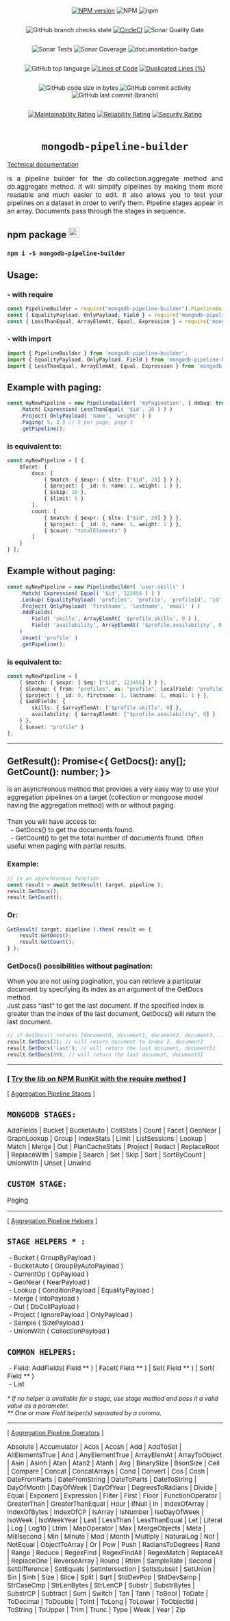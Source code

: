 <div style="text-align: center; width: 100%;">

<div style="display: inline-block">

[![NPM version](https://img.shields.io/npm/v/mongodb-pipeline-builder.svg)](https://www.npmjs.com/package/mongodb-pipeline-builder)
![NPM](https://img.shields.io/npm/l/mongodb-pipeline-builder?registry_uri=https%3A%2F%2Fregistry.npmjs.com)
![npm](https://img.shields.io/npm/dw/mongodb-pipeline-builder)
</div>

<div style="display: inline-block">

![GitHub branch checks state](https://img.shields.io/github/checks-status/MikeDev75015/mongodb-pipeline-builder/main)
[![CircleCI](https://circleci.com/gh/MikeDev75015/mongodb-pipeline-builder.svg?style=shield)](https://app.circleci.com/pipelines/github/MikeDev75015/mongodb-pipeline-builder)
![Sonar Quality Gate](https://img.shields.io/sonar/quality_gate/MikeDev75015_mongodb-pipeline-builder?server=https%3A%2F%2Fsonarcloud.io)
</div>
</div>

<div style="text-align: center; width: 100%;">
<div style="display: inline-block">

![Sonar Tests](https://img.shields.io/sonar/tests/MikeDev75015_mongodb-pipeline-builder?server=https%3A%2F%2Fsonarcloud.io)
![Sonar Coverage](https://img.shields.io/sonar/coverage/MikeDev75015_mongodb-pipeline-builder?server=https%3A%2F%2Fsonarcloud.io)
<img src="https://mikedev75015.github.io/mongodb-pipeline-builder/images/coverage-badge-documentation.svg" alt="documentation-badge">
</div>

<div style="display: inline-block">

![GitHub top language](https://img.shields.io/github/languages/top/MikeDev75015/mongodb-pipeline-builder)
[![Lines of Code](https://sonarcloud.io/api/project_badges/measure?project=MikeDev75015_mongodb-pipeline-builder&metric=ncloc)](https://sonarcloud.io/dashboard?id=MikeDev75015_mongodb-pipeline-builder)
[![Duplicated Lines (%)](https://sonarcloud.io/api/project_badges/measure?project=MikeDev75015_mongodb-pipeline-builder&metric=duplicated_lines_density)](https://sonarcloud.io/dashboard?id=MikeDev75015_mongodb-pipeline-builder)
</div>
</div>

<div style="text-align: center; width: 100%;">
<div style="display: inline-block">

![GitHub code size in bytes](https://img.shields.io/github/languages/code-size/MikeDev75015/mongodb-pipeline-builder)
![GitHub commit activity](https://img.shields.io/github/commit-activity/w/MikeDev75015/mongodb-pipeline-builder)
![GitHub last commit (branch)](https://img.shields.io/github/last-commit/MikeDev75015/mongodb-pipeline-builder/main)
</div>

<div style="display: inline-block">

[![Maintainability Rating](https://sonarcloud.io/api/project_badges/measure?project=MikeDev75015_mongodb-pipeline-builder&metric=sqale_rating)](https://sonarcloud.io/dashboard?id=MikeDev75015_mongodb-pipeline-builder)
[![Reliability Rating](https://sonarcloud.io/api/project_badges/measure?project=MikeDev75015_mongodb-pipeline-builder&metric=reliability_rating)](https://sonarcloud.io/dashboard?id=MikeDev75015_mongodb-pipeline-builder)
[![Security Rating](https://sonarcloud.io/api/project_badges/measure?project=MikeDev75015_mongodb-pipeline-builder&metric=security_rating)](https://sonarcloud.io/dashboard?id=MikeDev75015_mongodb-pipeline-builder)
</div>
</div>

<div style="text-align: center; width: 100%;">

# `mongodb-pipeline-builder`

</div>

<a id="doc-link" style="display: block; cursor: pointer;" href="https://mikedev75015.github.io/mongodb-pipeline-builder" target="_blank">Technical documentation</a>

<p style="text-align: justify; width: 100%;font-size: 15px;">
is a pipeline builder for the db.collection.aggregate method and db.aggregate method. It will simplify pipelines by making them more
readable and much easier to edit. It also allows you to test your pipelines on a dataset in order to verify them. Pipeline stages appear in an array. Documents pass
through the stages in sequence.
</p>

## npm package <img src="https://pbs.twimg.com/media/EDoWJbUXYAArclg.png" width="24" height="24" />

### `npm i -S mongodb-pipeline-builder`

## Usage:


### - with require

```typescript
const PipelineBuilder = require("mongodb-pipeline-builder").PipelineBuilder;
const { EqualityPayload, OnlyPayload, Field } = require('mongodb-pipeline-builder/helpers');
const { LessThanEqual, ArrayElemAt, Equal, Expression } = require('mongodb-pipeline-builder/operators');
```

### - with import


```typescript
import { PipelineBuilder } from 'mongodb-pipeline-builder';
import { EqualityPayload, OnlyPayload, Field } from 'mongodb-pipeline-builder/helpers';
import { LessThanEqual, ArrayElemAt, Equal, Expression } from 'mongodb-pipeline-builder/operators';
```

## Example with paging:


```typescript
const myNewPipeline = new PipelineBuilder( 'myPagination', { debug: true } )
    .Match( Expression( LessThanEqual( '$id', 20 ) ) )
    .Project( OnlyPayload( 'name', 'weight' ) )
    .Paging( 5, 3 ) // 5 per page, page 3
    .getPipeline();
```

### is equivalent to:


```typescript
const myNewPipeline = [ {
    $facet: {
        docs: [
            { $match: { $expr: { $lte: ["$id", 20] } } },
            { $project: { _id: 0, name: 1, weight: 1 } },
            { $skip: 10 },
            { $limit: 5 }
        ],
        count: [
            { $match: { $expr: { $lte: ["$id", 20] } } },
            { $project: { _id: 0, name: 1, weight: 1 } },
            { $count: "totalElements" }
        ]
    }
} ];
```

## Example without paging:


```typescript
const myNewPipeline = new PipelineBuilder( 'user-skills' )
    .Match( Expression( Equal( '$id', 123456 ) ) )
    .Lookup( EqualityPayload( 'profiles', 'profile', 'profileId', 'id' ) )
    .Project( OnlyPayload( 'firstname', 'lastname', 'email' ) )
    .AddFields(
        Field( 'skills', ArrayElemAt( '$profile.skills', 0 ) ),
        Field( 'availability', ArrayElemAt( '$profile.availability', 0 ) )
    )
    .Unset( 'profile' )
    .getPipeline();
```

### is equivalent to:

```typescript
const myNewPipeline = [
    { $match: { $expr: { $eq: ["$id", 123456] } } },
    { $lookup: { from: "profiles", as: "profile", localField: "profileId", foreignField: "id" } },
    { $project: { _id: 0, firstname: 1, lastname: 1, email: 1 } },
    { $addFields: {
        skills: { $arrayElemAt: ["$profile.skills", 0] },
        availability: { $arrayElemAt: ["$profile.availability", 0] }
    } },
    { $unset: "profile" }
];
```

___

## GetResult(): Promise<{ GetDocs(): any[]; GetCount(): number; }>

<p style="font-size: 15px;">
is an asynchronous method that provides a very easy way to use your aggregation pipelines on a target (collection or mongoose model having the aggregation method) with or without paging.<br><br>
Then you will have access to:<br>
&nbsp;&nbsp;- GetDocs() to get the documents found.<br>
&nbsp;&nbsp;- GetCount() to get the total number of documents found. Often useful when paging with partial results.
</p>

### Example:
```typescript
// in an asynchronous function
const result = await GetResult( target, pipeline );
result.GetDocs();
result.GetCount();
```

### Or:
```typescript
GetResult( target, pipeline ).then( result => {
    result.GetDocs();
    result.GetCount();
} );
```

### GetDocs() possibilities without pagination:

<p style="font-size: 15px;">
When you are not using pagination, you can retrieve a particular document by specifying its index as an argument of the GetDocs method.<br>Just pass "last" to get the last document. If the specified index is greater than the index of the last document, GetDocs() will return the last document.
</p>

```typescript
// if GetDocs() returns [document0, document1, document2, document3, ..., document51]
result.GetDocs(2); // will return document to index 2, document2
result.GetDocs('last'); // will return the last document, document51
result.GetDocs(99); // will return the last document, document51
```

___


### [ <a href="https://npm.runkit.com/mongodb-pipeline-builder" target="_blank">Try the lib on NPM RunKit with the require method</a> ]<br>


<p style="font-size: 14px; white-space: nowrap;">[ <a href="https://docs.mongodb.com/manual/reference/operator/aggregation-pipeline/" target="_blank">Aggregation Pipeline Stages</a> ]</p>

## `MONGODB STAGES:`
<p style="font-size: 15px;">
AddFields | Bucket | BucketAuto | CollStats | Count | Facet | GeoNear | GraphLookup | Group | IndexStats | Limit | ListSessions | Lookup | Match | Merge | Out | PlanCacheStats | Project | Redact | ReplaceRoot | ReplaceWith | Sample | Search | Set | Skip | Sort | SortByCount | UnionWith | Unset | Unwind
</p>

## `CUSTOM STAGE:`
<p style="font-size: 15px;">
Paging
</p>

___

<p style="font-size: 14px; white-space: nowrap;">[ <a href="https://docs.mongodb.com/manual/reference/operator/aggregation-pipeline/" target="_blank">Aggregation Pipeline Helpers</a> ]</p>

## `STAGE HELPERS * :`
<p style="font-size: 15px;">
&nbsp;- Bucket ( GroupByPayload )<br>
&nbsp;- BucketAuto ( GroupByAutoPayload )<br>
&nbsp;- CurrentOp ( OpPayload )<br>
&nbsp;- GeoNear ( NearPayload )<br>
&nbsp;- Lookup ( ConditionPayload | EqualityPayload )<br>
&nbsp;- Merge ( IntoPayload )<br>
&nbsp;- Out ( DbCollPayload )<br>
&nbsp;- Project ( IgnorePayload | OnlyPayload )<br>
&nbsp;- Sample ( SizePayload )<br>
&nbsp;- UnionWith ( CollectionPayload )

## `COMMON HELPERS:`
<p style="font-size: 15px;">
&nbsp;- Field: AddFields( Field ** ) | Facet( Field ** ) | Set( Field ** ) | Sort( Field ** )<br>
&nbsp;- List
<p>

<p style="font-style: italic">
* If no helper is available for a stage, use stage method and pass it a valid value as a parameter.<br>
** One or more Field helper(s) separated by a comma.

___

<p style="font-size: 14px; white-space: nowrap;">[ <a href="https://docs.mongodb.com/manual/reference/operator/aggregation/" target="_blank">Aggregation Pipeline Operators</a> ]</p>

<p style="font-size: 15px;">
Absolute | Accumulator | Acos | Acosh | Add | AddToSet | AllElementsTrue | And | AnyElementTrue | ArrayElemAt | ArrayToObject | Asin | Asinh | Atan | Atan2 | Atanh | Avg | BinarySize | BsonSize | Ceil | Compare | Concat | ConcatArrays | Cond | Convert | Cos | Cosh | DateFromParts | DateFromString | DateToParts | DateToString | DayOfMonth | DayOfWeek | DayOfYear | DegreesToRadians | Divide | Equal | Exponent | Expression | Filter | First | Floor | FunctionOperator | GreaterThan | GreaterThanEqual | Hour | IfNull | In | IndexOfArray | IndexOfBytes | IndexOfCP | IsArray | IsNumber | IsoDayOfWeek | IsoWeek | IsoWeekYear | Last | LessThan | LessThanEqual | Let | Literal | Log | Log10 | Ltrim | MapOperator | Max | MergeObjects | Meta | Millisecond | Min | Minute | Mod | Month | Multiply | NaturalLog | Not | NotEqual | ObjectToArray | Or | Pow | Push | RadiansToDegrees | Rand | Range | Reduce | RegexFind | RegexFindAll | RegexMatch | ReplaceAll | ReplaceOne | ReverseArray | Round | Rtrim | SampleRate | Second | SetDifference | SetEquals | SetIntersection | SetIsSubset | SetUnion | Sin | Sinh | Size | Slice | Split | Sqrt | StdDevPop | StdDevSamp | StrCaseCmp | StrLenBytes | StrLenCP | Substr | SubstrBytes | SubstrCP | Subtract | Sum | Switch | Tan | Tanh | ToBool | ToDate | ToDecimal | ToDouble | ToInt | ToLong | ToLower | ToObjectId | ToString | ToUpper | Trim | Trunc | Type | Week | Year | Zip
</p>
<br><br><br><br>



